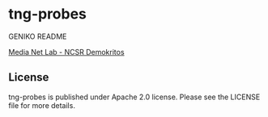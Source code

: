# tng-probes

GENIKO README

[Media Net Lab - NCSR Demokritos](http://www.medianetlab.gr/)

License
----

tng-probes is published under Apache 2.0 license. Please see the LICENSE file for more details.

